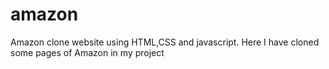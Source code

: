 # amazon
Amazon clone website using HTML,CSS and javascript. Here I have cloned some pages of Amazon in my project
